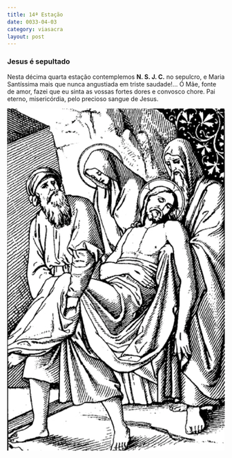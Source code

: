 ```yaml
---
title: 14ª Estação
date: 0033-04-03
category: viasacra
layout: post
---
```


### Jesus é sepultado

Nesta décima quarta estação contemplemos **N. S. J. C.** no sepulcro, e Maria Santíssima mais que nunca angustiada em triste saudade!... Ó Mãe, fonte de amor, fazei que eu sinta as vossas fortes dores e convosco chore. Pai eterno, misericórdia, pelo precioso sangue de Jesus.

![estacao 14](/assets/img/station14.png)
